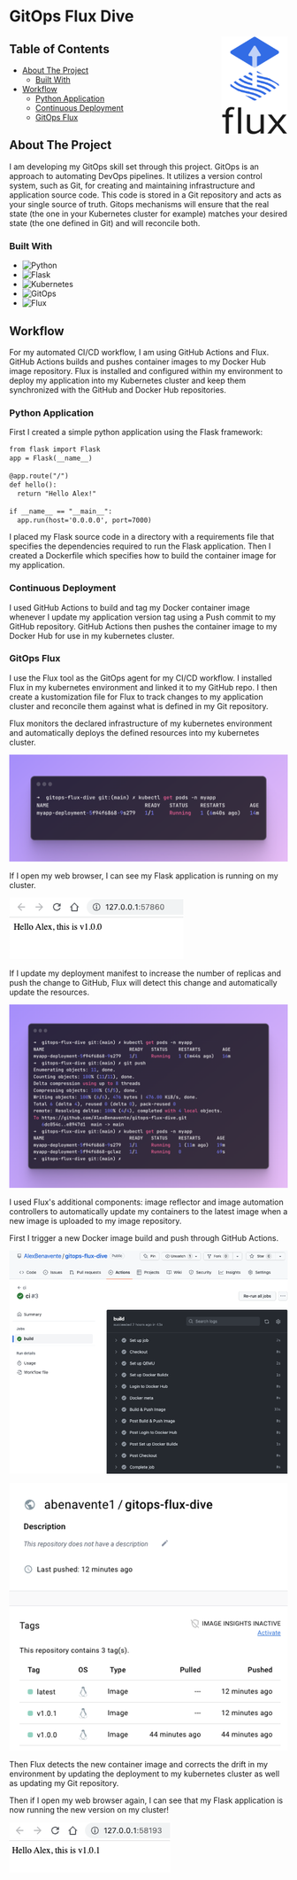 # GitOps Flux Dive

<img src="https://github.com/AlexBenavente/Images/blob/main/flux-stacked-color.png" align="right"
     alt="Flux logo" width="120" height="178">

<!-- TABLE OF CONTENTS -->
## Table of Contents
  <ul>
    <li>
      <a href="#about-the-project">About The Project</a>
      <ul>
        <li><a href="#built-with">Built With</a></li>
      </ul>
    </li>
    <li>
      <a href="#workflow">Workflow</a>
      <ul>
        <li><a href="#python-application">Python Application</a></li>
        <li><a href="#continuous-deployment">Continuous Deployment</a></li>
        <li><a href="#gitops-flux">GitOps Flux</a></li>
      </ul>
  </ul>




<!-- ABOUT THE PROJECT -->
## About The Project

I am developing my GitOps skill set through this project. GitOps is an approach to automating DevOps pipelines. It utilizes a version control system, such as Git, for creating and maintaining infrastructure and application source code. This code is stored in a Git repository and acts as your single source of truth. Gitops mechanisms will ensure that the real state (the one in your Kubernetes cluster for example) matches your desired state (the one defined in Git) and will reconcile both.


### Built With

* ![Python]
* ![Flask]
* ![Kubernetes]
* ![GitOps]
* ![Flux]

<!-- GETTING STARTED -->
## Workflow

For my automated CI/CD workflow, I am using GitHub Actions and Flux. GitHub Actions builds and pushes container images to my Docker Hub image repository. Flux is installed and configured within my environment to deploy my application into my Kubernetes cluster and keep them synchronized with the GitHub and Docker Hub repositories.

### Python Application

First I created a simple python application using the Flask framework:

    from flask import Flask
    app = Flask(__name__)

    @app.route("/")
    def hello():
      return "Hello Alex!"

    if __name__ == "__main__":
      app.run(host='0.0.0.0', port=7000)
    
I placed my Flask source code in a directory with a requirements file that specifies the dependencies required to run the Flask application. Then I created a Dockerfile which specifies how to build the container image for my application.

### Continuous Deployment

I used GitHub Actions to build and tag my Docker container image whenever I update my application version tag using a Push commit to my GitHub repository. GitHub Actions then pushes the container image to my Docker Hub for use in my kubernetes cluster.

### GitOps Flux

I use the Flux tool as the GitOps agent for my CI/CD workflow. I installed Flux in my kubernetes environment and linked it to my GitHub repo. I then create a kustomization file for Flux to track changes to my application cluster and reconcile them against what is defined in my Git repository.

Flux monitors the declared infrastructure of my kubernetes environment and automatically deploys the defined resources into my kubernetes cluster.

![Flux app 1](https://github.com/AlexBenavente/Images/blob/main/flux-app-1.png)

If I open my web browser, I can see my Flask application is running on my cluster.

![Flask app 1](https://github.com/AlexBenavente/Images/blob/main/flask-app-1.png)

If I update my deployment manifest to increase the number of replicas and push the change to GitHub, Flux will detect this change and automatically update the resources.

![Flux app 2](https://github.com/AlexBenavente/Images/blob/main/flux-app-2.png)

I used Flux's additional components: image reflector and image automation controllers to automatically update my containers to the latest image when a new image is uploaded to my image repository.

First I trigger a new Docker image build and push through GitHub Actions.

![CI Build](https://github.com/AlexBenavente/Images/blob/main/ci-build.png)

![Image Repo](https://github.com/AlexBenavente/Images/blob/main/image-repo-flux.png)

Then Flux detects the new container image and corrects the drift in my environment by updating the deployment to my kubernetes cluster as well as updating my Git repository. 

Then if I open my web browser again, I can see that my Flask application is now running the new version on my cluster!

![Flask app 2](https://github.com/AlexBenavente/Images/blob/main/flask-app-2.png)

<!-- MARKDOWN LINKS & IMAGES -->
[Python]: https://img.shields.io/badge/Python-3776AB?style=for-the-badge&logo=python&logoColor=white
[Flask]: https://img.shields.io/badge/Flask-6DB33F?style=for-the-badge&logo=flask&logoColor=white
[Kubernetes]: https://img.shields.io/badge/Kubernetes-326CE5?style=for-the-badge&logo=Kubernetes&logoColor=white
[GitOps]: https://img.shields.io/badge/GitOps-FC6D26?style=for-the-badge&logo=Git&logoColor=white
[Flux]: https://img.shields.io/badge/Flux-4050FB?style=for-the-badge&logo=flux&logoColor=white
